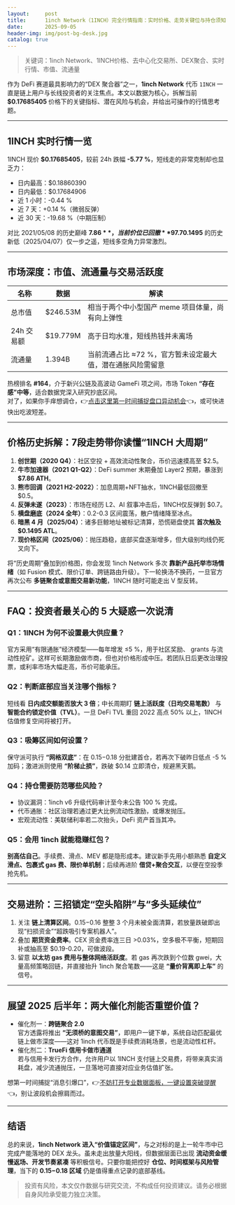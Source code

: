 ```yaml
---
layout:     post
title:      1inch Network（1INCH）完全行情指南：实时价格、走势关键位与持仓须知
date:       2025-09-05
header-img: img/post-bg-desk.jpg
catalog: true
---
```


> 关键词：1inch Network、1INCH价格、去中心化交易所、DEX聚合、实时行情、市值、流通量

作为 DeFi 赛道最具影响力的“DEX 聚合器”之一，**1inch Network** 代币 `1INCH` 一直是链上用户与长线投资者的关注焦点。本文以数据为核心，拆解当前 **$0.17685405** 价格下的关键指标、潜在风险与机会，并给出可操作的行情思考题。

---

## 1INCH 实时行情一览

1INCH 现价 **$0.17685405**，较前 24h 跌幅 **-5.77 %**，短线走的非常克制却也显乏力：

* 日内最高：$0.18860390  
* 日内最低：$0.17684906  
* 近 1 小时：-0.44 %  
* 近 7 天：+0.14 %（微弱反弹）  
* 近 30 天：-19.68 %（中期压制）

对比 2021/05/08 的历史巅峰 **$7.86**，当前价位已回撤 **97.7%**，处于绝对“价值洼地”；而距离 **$0.1495** 的历史新低（2025/04/07）仅一步之遥，短线多空角力异常激烈。

---

## 市场深度：市值、流通量与交易活跃度

| 名称 | 数据 | 解读 |
|---|---|---|
| 总市值 | $246.53M | 相当于两个中小型国产 meme 项目体量，尚有向上弹性 |
| 24h 交易额 | $19.779M | 高于日均水准，短线热钱并未离场 |
| 流通量 | 1.394B | 当前流通占比 ≈72 %，官方暂未设定最大值，潜在通胀风险需留意 |

热榜排名 **#164**，介于新兴公链及高波动 GameFi 项之间，市场 Token **“存在感”中等**，适合数据党深入研究抄底区间。  
对了，如果你手痒想调仓，👉[点击这里第一时间捕捉盘口异动机会](https://okxdog.com/)👈，或可快进快出吃波短差。

---

## 价格历史拆解：7段走势带你读懂“1INCH 大周期”

1. **创世期（2020 Q4）**：社区空投 + 高效流动性聚合，币价迅速摸高至 $2.5。  
2. **牛市加速器（2021 Q1-Q2）**：DeFi summer 末期叠加 Layer2 预期，暴涨到 **$7.86 ATH**。  
3. **熊市回调（2021 H2-2022）**：加息周期+NFT抽水，1INCH最低回撤至 $0.5。  
4. **反弹未遂（2023）**：市场在经历 L2、AI 叙事冲击后，1INCH仅反弹到 $0.7。  
5. **横盘磨底（2024 全年）**：0.2-0.3 区间震荡，散户情绪降至冰点。  
6. **暗黑 4 月（2025/04）**：诸多巨鲸地址被标记清算，恐慌砸盘使其 **首次触及 $0.1495 ATL**。  
7. **现价格区间（2025/06）**：抛压趋稳，底部买盘逐渐增多，但大级别均线仍死叉向下。

将“历史周期”叠加到价格图，你会发现 1inch Network 多次 **靠新产品托举市场情绪**（如 Fusion 模式、限价订单、跨链路由升级）。下一轮换汤不换药，一旦官方再次公布 **多链聚合或意图交易新功能**，1INCH 随时可能走出 V 型反转。

---

## FAQ：投资者最关心的 5 大疑惑一次说清

### Q1：1INCH 为何不设置最大供应量？
官方采用“有限通胀”经济模型——每年增发 ≤5 %，用于社区奖励、 grants 与流动性挖矿。这样可长期激励做市商，但也对价格形成中压。若团队日后更改治理投票，或利率市场大幅走高，币价可能承压。

### Q2：判断底部应当关注哪个指标？
短线看 **日内成交额能否放大 3 倍**；中长周期盯 **链上活跃度（日均交易笔数）** 与 **智能合约锁定价值（TVL）**。一旦 DeFi TVL 重回 2022 高点 50% 以上，1INCH 估值修复空间将被打开。

### Q3：吸筹区间如何设置？
保守派可执行 **“网格双底”**：在 $0.15-$0.18 分批建首仓，若再次下破昨日低点 -5 % 加码；激进派则使用 **“阶梯止损”**，跌破 $0.14 立即清仓，规避黑天鹅。

### Q4：持仓需要防范哪些风险？
* 协议漏洞：1inch v6 升级代码审计至今未公告 100 % 完成。  
* 代币通胀：社区治理若通过更大比例流动性激励，或爆发抛压。  
* 宏观流动性：美联储利率若二次抬头，DeFi 资产首当其冲。  

### Q5：会用 1inch 就能稳赚红包？
**别高估自己**。手续费、滑点、MEV 都是隐形成本。建议新手先用小额熟悉 **自定义滑点、包裹式 gas 费、限价单机制**；后续再进阶 **借贷+聚合交互**，以便在空投季抢先机。

---

## 交易进阶：三招锁定“空头陷阱”与“多头延续位”

1. 关注 **链上清算区间**。$0.15-$0.16 整整 3 个月未被全面清算，若放量跌破即出现“扫损资金”“超跌吸引专案机器人”。  
2. 叠加 **期货资金费率**。CEX 资金费率连三日 >0.03%，空多极不平衡，短期回补或抽高至 $0.19-0.20，可做波段。  
3. 留意 **以太坊 gas 费用与整体网络活跃度**。若 gas 再次跌到个位数 gwei，大量高频策略回链，并直接抬升 1inch 聚合笔数——这是 **“量价背离即上车”** 的信号。

---

## 展望 2025 后半年：两大催化剂能否重塑价值？

* 催化剂一：**跨链聚合 2.0**  
  官方透露将推出 **“无须桥的意图交易”**，即用户一键下单，系统自动匹配最优链上做市深度——这对 1inch 代币既是手续费消耗场景，也是流动性杠杆。  
* 催化剂二：**TrueFi 信用卡做市通道**  
  若与信用卡发行方合作，允许用户以 1INCH 支付链上交易费，将带来真实消耗盘，减少流通抛压，一旦落地可直接对应业务估值扩张。

想第一时间捕捉“消息引爆口”，👉[不妨打开专业数据面板，一键设置突破提醒](https://okxdog.com/)👈，别让波段机会擦肩而过。

---

## 结语

总的来说，**1inch Network 进入“价值锚定区间”**，与之对标的是上一轮牛市中已完成产能落地的 DEX 龙头。虽未走出放量大阳线，但数据层面已出现 **流动资金缓慢返场、开发节奏紧凑** 等积极信号。只要你能把控好 **仓位、时间框架与风险管理**，当下的 **$0.15-$0.18 区域** 仍是值得重点记录的底部基线。

> 投资有风险，本文仅作数据与研究交流，不构成任何投资建议。请务必根据自身风险承受能力独立决策。